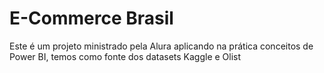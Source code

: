 # E-Commerce Brasil
Este é um projeto ministrado pela Alura aplicando na prática conceitos de Power BI, temos como fonte dos datasets Kaggle e Olist
